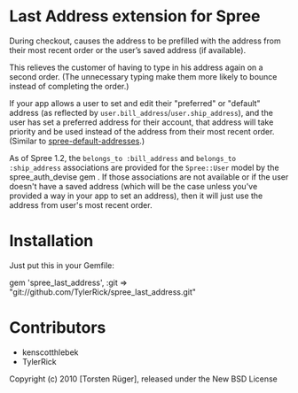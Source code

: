 Last Address extension for Spree
================================

During checkout, causes the address to be prefilled with the address from their most recent order or
the user’s saved address (if available).

This relieves the customer of having to type in his address again on a second order. (The
unnecessary typing make them more likely to bounce instead of completing the order.)

If your app allows a user to set and edit their "preferred" or "default" address (as reflected by
`user.bill_address`/`user.ship_address`), and the user has set a preferred address for their
account, that address will take priority and be used instead of the address from their most recent
order. (Similar to [spree-default-addresses](https://github.com/swistak/spree-default-addresses).)

As of Spree 1.2, the `belongs_to :bill_address` and `belongs_to :ship_address` associations are
provided for the `Spree::User` model by the spree_auth_devise gem .  If those associations are not
available or if the user doesn't have a saved address (which will be the case unless you've provided
a way in your app to set an address), then it will just use the address from user's most recent
order.

Installation
=============

Just put this in your Gemfile:

gem 'spree_last_address', :git => "git://github.com/TylerRick/spree_last_address.git"

Contributors
============

* kenscotthlebek
* TylerRick

Copyright (c) 2010 [Torsten Rüger], released under the New BSD License
